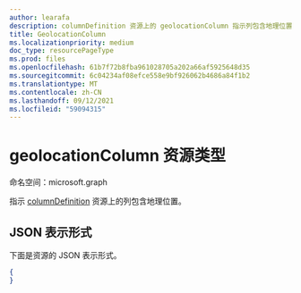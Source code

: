 ```yaml
---
author: learafa
description: columnDefinition 资源上的 geolocationColumn 指示列包含地理位置。
title: GeolocationColumn
ms.localizationpriority: medium
doc_type: resourcePageType
ms.prod: files
ms.openlocfilehash: 61b7f72b8fba961028705a202a66af5925648d35
ms.sourcegitcommit: 6c04234af08efce558e9bf926062b4686a84f1b2
ms.translationtype: MT
ms.contentlocale: zh-CN
ms.lasthandoff: 09/12/2021
ms.locfileid: "59094315"
---
```

# <a name="geolocationcolumn-resource-type"></a>geolocationColumn 资源类型

命名空间：microsoft.graph

指示 [columnDefinition](columndefinition.md) 资源上的列包含地理位置。

## <a name="json-representation"></a>JSON 表示形式

下面是资源的 JSON 表示形式。
<!-- { "blockType": "resource", "@odata.type": "microsoft.graph.geolocationColumn" } -->

```json
{
}
```

<!--
{
  "type": "#page.annotation",
  "description": "",
  "keywords": "",
  "section": "documentation",
  "tocPath": "Resources/GeolocationColumn",
  "suppressions": []
}
-->

